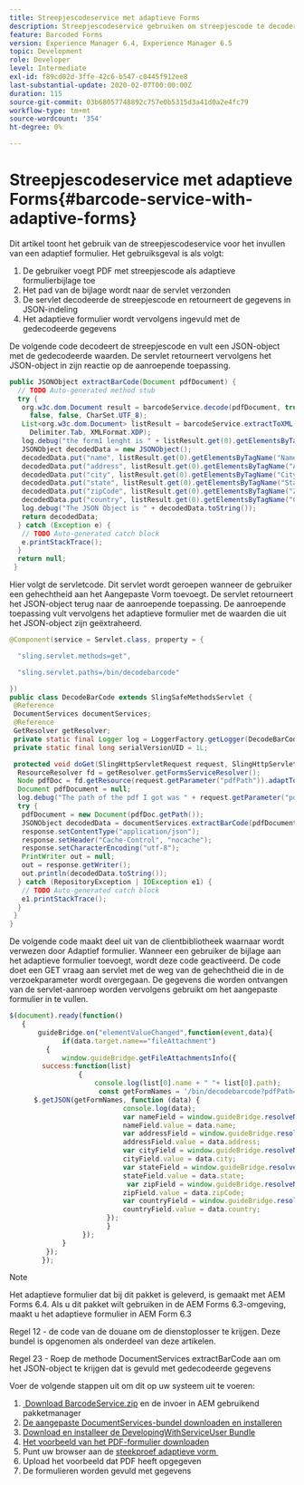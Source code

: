 ```yaml
---
title: Streepjescodeservice met adaptieve Forms
description: Streepjescodeservice gebruiken om streepjescode te decoderen en formuliervelden te vullen met de geëxtraheerde gegevens.
feature: Barcoded Forms
version: Experience Manager 6.4, Experience Manager 6.5
topic: Development
role: Developer
level: Intermediate
exl-id: f89cd02d-3ffe-42c6-b547-c0445f912ee8
last-substantial-update: 2020-02-07T00:00:00Z
duration: 115
source-git-commit: 03b68057748892c757e0b5315d3a41d0a2e4fc79
workflow-type: tm+mt
source-wordcount: '354'
ht-degree: 0%

---
```


# Streepjescodeservice met adaptieve Forms{#barcode-service-with-adaptive-forms}

Dit artikel toont het gebruik van de streepjescodeservice voor het invullen van een adaptief formulier. Het gebruiksgeval is als volgt:

1. De gebruiker voegt PDF met streepjescode als adaptieve formulierbijlage toe
1. Het pad van de bijlage wordt naar de servlet verzonden
1. De servlet decodeerde de streepjescode en retourneert de gegevens in JSON-indeling
1. Het adaptieve formulier wordt vervolgens ingevuld met de gedecodeerde gegevens

De volgende code decodeert de streepjescode en vult een JSON-object met de gedecodeerde waarden. De servlet retourneert vervolgens het JSON-object in zijn reactie op de aanroepende toepassing.



```java
public JSONObject extractBarCode(Document pdfDocument) {
  // TODO Auto-generated method stub
  try {
   org.w3c.dom.Document result = barcodeService.decode(pdfDocument, true, false, false, false, false, false,
     false, false, CharSet.UTF_8);
   List<org.w3c.dom.Document> listResult = barcodeService.extractToXML(result, Delimiter.Carriage_Return,
     Delimiter.Tab, XMLFormat.XDP);
   log.debug("the form1 lenght is " + listResult.get(0).getElementsByTagName("form1").getLength());
   JSONObject decodedData = new JSONObject();
   decodedData.put("name", listResult.get(0).getElementsByTagName("Name").item(0).getTextContent());
   decodedData.put("address", listResult.get(0).getElementsByTagName("Address").item(0).getTextContent());
   decodedData.put("city", listResult.get(0).getElementsByTagName("City").item(0).getTextContent());
   decodedData.put("state", listResult.get(0).getElementsByTagName("State").item(0).getTextContent());
   decodedData.put("zipCode", listResult.get(0).getElementsByTagName("ZipCode").item(0).getTextContent());
   decodedData.put("country", listResult.get(0).getElementsByTagName("Country").item(0).getTextContent());
   log.debug("The JSON Object is " + decodedData.toString());
   return decodedData;
  } catch (Exception e) {
   // TODO Auto-generated catch block
   e.printStackTrace();
  }
  return null;
 }
```

Hier volgt de servletcode. Dit servlet wordt geroepen wanneer de gebruiker een gehechtheid aan het Aangepaste Vorm toevoegt. De servlet retourneert het JSON-object terug naar de aanroepende toepassing. De aanroepende toepassing vult vervolgens het adaptieve formulier met de waarden die uit het JSON-object zijn geëxtraheerd.

```java
@Component(service = Servlet.class, property = {

  "sling.servlet.methods=get",

  "sling.servlet.paths=/bin/decodebarcode"

})
public class DecodeBarCode extends SlingSafeMethodsServlet {
 @Reference
 DocumentServices documentServices;
 @Reference
 GetResolver getResolver;
 private static final Logger log = LoggerFactory.getLogger(DecodeBarCode.class);
 private static final long serialVersionUID = 1L;

 protected void doGet(SlingHttpServletRequest request, SlingHttpServletResponse response) {
  ResourceResolver fd = getResolver.getFormsServiceResolver();
  Node pdfDoc = fd.getResource(request.getParameter("pdfPath")).adaptTo(Node.class);
  Document pdfDocument = null;
  log.debug("The path of the pdf I got was " + request.getParameter("pdfPath"));
  try {
   pdfDocument = new Document(pdfDoc.getPath());
   JSONObject decodedData = documentServices.extractBarCode(pdfDocument);
   response.setContentType("application/json");
   response.setHeader("Cache-Control", "nocache");
   response.setCharacterEncoding("utf-8");
   PrintWriter out = null;
   out = response.getWriter();
   out.println(decodedData.toString());
  } catch (RepositoryException | IOException e1) {
   // TODO Auto-generated catch block
   e1.printStackTrace();
  }
 }
}
```

De volgende code maakt deel uit van de clientbibliotheek waarnaar wordt verwezen door Adaptief formulier. Wanneer een gebruiker de bijlage aan het adaptieve formulier toevoegt, wordt deze code geactiveerd. De code doet een GET vraag aan servlet met de weg van de gehechtheid die in de verzoekparameter wordt overgegaan. De gegevens die worden ontvangen van de servlet-aanroep worden vervolgens gebruikt om het aangepaste formulier in te vullen.

```javascript
$(document).ready(function()
   {
       guideBridge.on("elementValueChanged",function(event,data){
             if(data.target.name=="fileAttachment")
         {
             window.guideBridge.getFileAttachmentsInfo({
        success:function(list) 
                 {
                     console.log(list[0].name + " "+ list[0].path);
                      const getFormNames = '/bin/decodebarcode?pdfPath='+list[0].path;
      $.getJSON(getFormNames, function (data) {
                            console.log(data);
                            var nameField = window.guideBridge.resolveNode("guide[0].guide1[0].guideRootPanel[0].Name[0]");
                            nameField.value = data.name;
                            var addressField = window.guideBridge.resolveNode("guide[0].guide1[0].guideRootPanel[0].Address[0]");
                            addressField.value = data.address;
                            var cityField = window.guideBridge.resolveNode("guide[0].guide1[0].guideRootPanel[0].City[0]");
                            cityField.value = data.city;
                            var stateField = window.guideBridge.resolveNode("guide[0].guide1[0].guideRootPanel[0].State[0]");
                            stateField.value = data.state;
                             var zipField = window.guideBridge.resolveNode("guide[0].guide1[0].guideRootPanel[0].Zip[0]");
                            zipField.value = data.zipCode;
                            var countryField = window.guideBridge.resolveNode("guide[0].guide1[0].guideRootPanel[0].Country[0]");
                            countryField.value = data.country;
                        });
                        }
                  });
             }
         });
        });
```

>[!NOTE]
>
>Het adaptieve formulier dat bij dit pakket is geleverd, is gemaakt met AEM Forms 6.4. Als u dit pakket wilt gebruiken in de AEM Forms 6.3-omgeving, maakt u het adaptieve formulier in AEM Form 6.3

Regel 12 - de code van de douane om de dienstoplosser te krijgen. Deze bundel is opgenomen als onderdeel van deze artikelen.

Regel 23 - Roep de methode DocumentServices extractBarCode aan om het JSON-object te krijgen dat is gevuld met gedecodeerde gegevens

Voer de volgende stappen uit om dit op uw systeem uit te voeren:

1. [&#x200B; Download BarcodeService.zip &#x200B;](assets/barcodeservice.zip) en de invoer in AEM gebruikend pakketmanager
1. [De aangepaste DocumentServices-bundel downloaden en installeren](/help/forms/assets/common-osgi-bundles/AEMFormsDocumentServices.core-1.0-SNAPSHOT.jar)
1. [Download en installeer de DevelopingWithServiceUser Bundle](/help/forms/assets/common-osgi-bundles/DevelopingWithServiceUser.jar)
1. [Het voorbeeld van het PDF-formulier downloaden](assets/barcode.pdf)
1. Punt uw browser aan de [&#x200B; steekproef adaptieve vorm &#x200B;](http://localhost:4502/content/dam/formsanddocuments/barcodedemo/jcr:content?wcmmode=disabled)
1. Upload het voorbeeld dat PDF heeft opgegeven
1. De formulieren worden gevuld met gegevens
